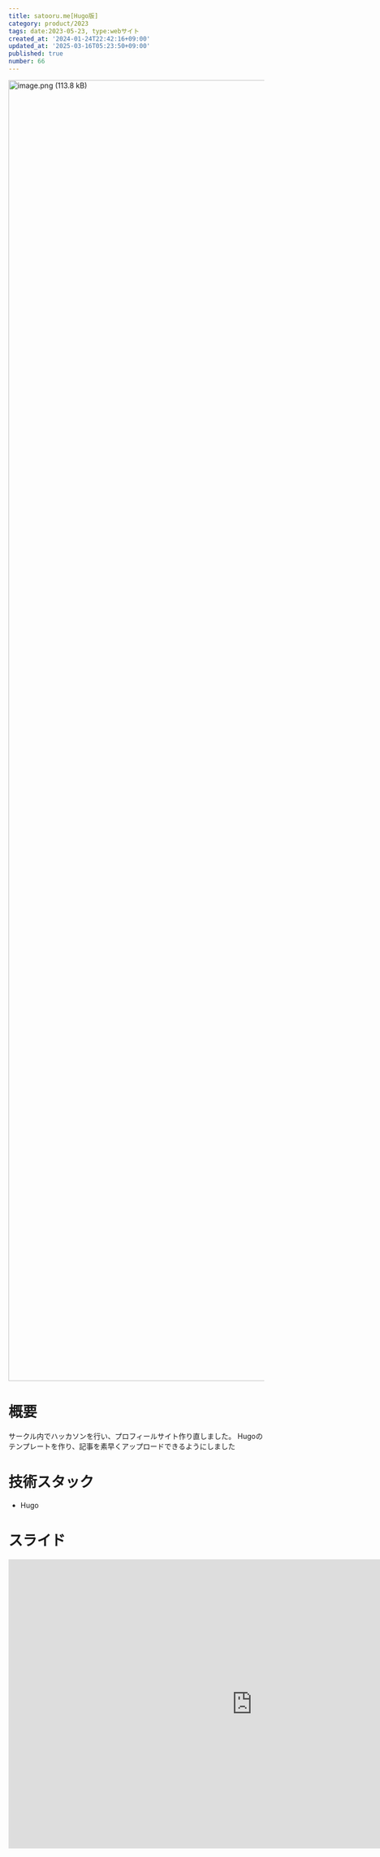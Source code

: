 ```yaml
---
title: satooru.me[Hugo版]
category: product/2023
tags: date:2023-05-23, type:webサイト
created_at: '2024-01-24T22:42:16+09:00'
updated_at: '2025-03-16T05:23:50+09:00'
published: true
number: 66
---
```


<!-- icons: hugo,css -->

<img width="2560" alt="image.png (113.8 kB)" src="/img/66/30d20284-1d7a-4185-b4e1-2d939dbef3bd.webp">

# 概要
サークル内でハッカソンを行い、プロフィールサイト作り直しました。
Hugoのテンプレートを作り、記事を素早くアップロードできるようにしました

# 技術スタック
- Hugo

# スライド
<iframe src="https://docs.google.com/presentation/d/e/2PACX-1vSOxQpXYgO5kAwb5TTqyQfNhyfYEcZkUboWvNTFVk97YBqkJ9a1t1-B-SOcXPfHB9bptdO5-cd30sCP/embed?start=false&loop=false&delayms=3000" frameborder="0" width="960" height="569" allowfullscreen="true" mozallowfullscreen="true" webkitallowfullscreen="true"></iframe>

